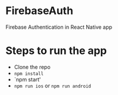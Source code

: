 # FirebaseAuth
Firebase Authentication in React Native app

# Steps to run the app

- Clone the repo
- `npm install`
- `npm start'
- `npm run ios` or `npm run android`
